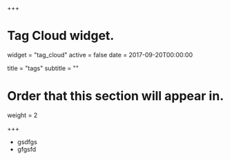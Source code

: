 +++
# Tag Cloud widget.
widget = "tag_cloud"
active = false
date = 2017-09-20T00:00:00

title = "tags"
subtitle = ""

# Order that this section will appear in.
weight = 2

+++

* gsdfgs
* gfgsfd
